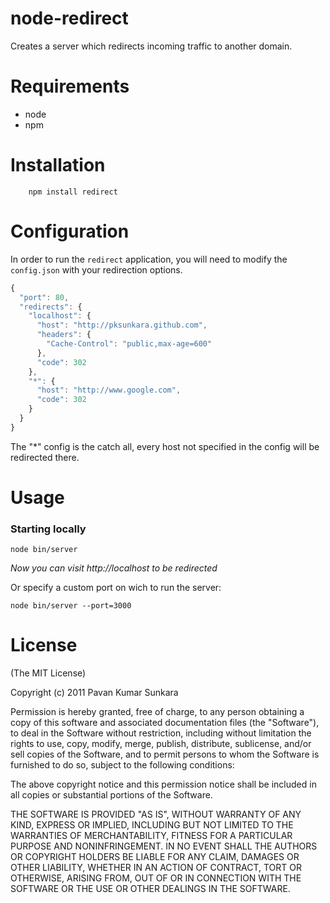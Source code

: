 # node-redirect

Creates a server which redirects incoming traffic to another domain.

# Requirements

- node
- npm

# Installation

```
    npm install redirect
```

# Configuration

In order to run the `redirect` application, you will need to modify the `config.json` with your redirection options.


```js
{
  "port": 80,
  "redirects": {
    "localhost": {
      "host": "http://pksunkara.github.com",
      "headers": {
        "Cache-Control": "public,max-age=600"
      },
      "code": 302
    },
    "*": {
      "host": "http://www.google.com",
      "code": 302
    }
  }
}
```

The "*" config is the catch all, every host not specified in the config will be redirected there.

# Usage

### Starting locally

    node bin/server

*Now you can visit http://localhost to be redirected*

Or specify a custom port on wich to run the server:

    node bin/server --port=3000

# License

(The MIT License)

Copyright (c) 2011 Pavan Kumar Sunkara

Permission is hereby granted, free of charge, to any person obtaining a copy of this software and associated documentation files (the "Software"), to deal in the Software without restriction, including without limitation the rights to use, copy, modify, merge, publish, distribute, sublicense, and/or sell copies of the Software, and to permit persons to whom the Software is furnished to do so, subject to the following conditions:

The above copyright notice and this permission notice shall be included in all copies or substantial portions of the Software.

THE SOFTWARE IS PROVIDED "AS IS", WITHOUT WARRANTY OF ANY KIND, EXPRESS OR IMPLIED, INCLUDING BUT NOT LIMITED TO THE WARRANTIES OF MERCHANTABILITY, FITNESS FOR A PARTICULAR PURPOSE AND NONINFRINGEMENT. IN NO EVENT SHALL THE AUTHORS OR COPYRIGHT HOLDERS BE LIABLE FOR ANY CLAIM, DAMAGES OR OTHER LIABILITY, WHETHER IN AN ACTION OF CONTRACT, TORT OR OTHERWISE, ARISING FROM, OUT OF OR IN CONNECTION WITH THE SOFTWARE OR THE USE OR OTHER DEALINGS IN THE SOFTWARE.
